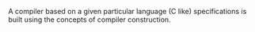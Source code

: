 A compiler based on a given particular language (C like) specifications is built using the concepts of compiler construction. 
